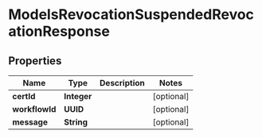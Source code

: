 

# ModelsRevocationSuspendedRevocationResponse


## Properties

| Name | Type | Description | Notes |
|------------ | ------------- | ------------- | -------------|
|**certId** | **Integer** |  |  [optional] |
|**workflowId** | **UUID** |  |  [optional] |
|**message** | **String** |  |  [optional] |



